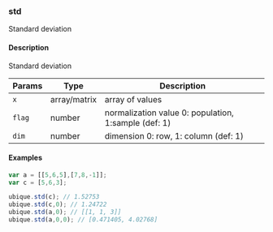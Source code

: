 ### std
Standard deviation


#### Description

Standard deviation


|Params|Type|Description
|---------|----|-----------
|`x` | array/matrix | array of values
|`flag` | number | normalization value 0: population, 1:sample (def: 1)
|`dim` | number | dimension 0: row, 1: column (def: 1)


#### Examples

```js
var a = [[5,6,5],[7,8,-1]];
var c = [5,6,3];

ubique.std(c); // 1.52753
ubique.std(c,0); // 1.24722
ubique.std(a,0); // [[1, 1, 3]]
ubique.std(a,0,0); // [0.471405, 4.02768]
```

